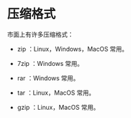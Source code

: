 # 压缩格式

市面上有许多压缩格式：

- zip ：Linux，Windows，MacOS 常用。

- 7zip ：Windows 常用。

- rar ：Windows 常用。

- tar ：Linux，MacOS 常用。

- gzip ：Linux，MacOS 常用。